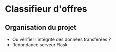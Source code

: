 # Classifieur d'offres

## Organisation du projet

+ Ou vérifier l'intégrité des données transférées ?
+ Redondance serveur Flask